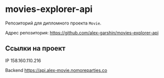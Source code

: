 # movies-explorer-api
Репозиторий для дипломного проекта `Movie`.

Адрес репозитория: https://github.com/alex-garshin/movies-explorer-api

## Ссылки на проект

IP 158.160.110.216

Backend https://api.alex-movie.nomoreparties.co